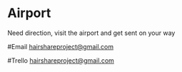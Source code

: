 # Airport
Need direction, visit the airport and get sent on your way

#Email
hairshareproject@gmail.com

#Trello
hairshareproject@gmail.com
